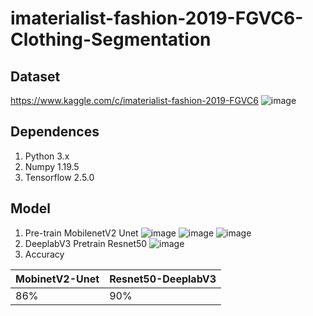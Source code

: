 # imaterialist-fashion-2019-FGVC6-Clothing-Segmentation
## Dataset
https://www.kaggle.com/c/imaterialist-fashion-2019-FGVC6
![image](https://user-images.githubusercontent.com/71560376/133889434-7c0e8c4a-e25d-4ce8-a84b-fc22409671bd.png)
## Dependences
1. Python 3.x
2. Numpy 1.19.5
3. Tensorflow 2.5.0
## Model
1. Pre-train MobilenetV2 Unet
![image](https://user-images.githubusercontent.com/71560376/133889501-063b335e-1d34-4e52-ad5b-80caba56de5f.png)
![image](https://user-images.githubusercontent.com/71560376/133889508-6141f341-e54a-4ba5-81ce-181171da8545.png)
![image](https://user-images.githubusercontent.com/71560376/133889482-4889c04d-b853-4bbf-a53a-bc2db1153fa1.png)
2. DeeplabV3 Pretrain Resnet50
![image](https://user-images.githubusercontent.com/71560376/133889581-a8de3f81-9ab1-4ab5-bc9f-3bb79a11a6e8.png)
3. Accuracy

MobinetV2-Unet  | Resnet50-DeeplabV3
------------- | -------------
86%  | 90%



